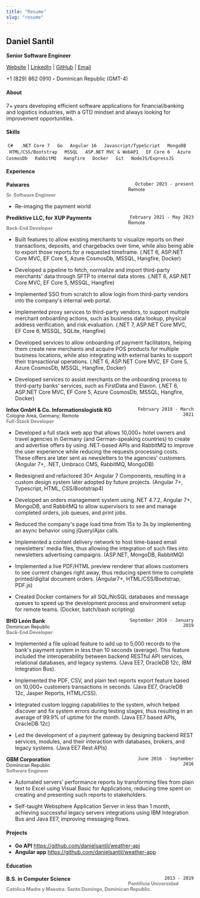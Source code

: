 ```yaml
---
title: "Resume"
slug: "resume"
---
```


## Daniel Santil
**Senior Software Engineer**

<a href="https:danielsantil.com/" target="_blank">Website</a> | 
<a href="https://www.linkedin.com/in/danielsantil/" target="_blank">LinkedIn</a> | 
<a href="https://github.com/danielsantil" target="_blank">GitHub</a> |
<a href="mailto:danielsantilh@gmail.com" target="_blank">Email</a>

+1 (829) 862 0910    **-**    Dominican Republic (GMT-4)


#### About
7+ years developing efficient software applications for financial/banking and logistics industries, with a GTD mindset and always looking for improvement opportunities. 


#### Skills
<div>
  <code style="padding: 4px; margin: 4px 4px 4px 0px;">C#</code>
  <code style="padding: 4px; margin: 4px;">.NET Core 7</code>
  <code style="padding: 4px; margin: 4px;">Go</code>
  <code style="padding: 4px; margin: 4px;">Angular 16</code>
  <code style="padding: 4px; margin: 4px;">Javascript/TypeScript</code>
  <code style="padding: 4px; margin: 4px;">MongoDB</code>
  <code style="padding: 4px; margin: 4px;">HTML/CSS/Bootstrap</code>
  <code style="padding: 4px; margin: 4px;">MSSQL</code>
  <code style="padding: 4px; margin: 4px;">ASP.NET MVC & WebAPI</code>
  <code style="padding: 4px; margin: 4px;">EF Core 6</code>
  <code style="padding: 4px; margin: 4px;">Azure CosmosDb</code>
  <code style="padding: 4px; margin: 4px;">RabbitMQ</code>
  <code style="padding: 4px; margin: 4px;">Hangfire</code>
  <code style="padding: 4px; margin: 4px;">Docker</code>
  <code style="padding: 4px; margin: 4px;">Git</code>
  <code style="padding: 4px; margin: 4px;">NodeJS/ExpressJS</code>
</div>


#### Experience
<div>
  <div style="display: inline-block; text-align: right; width: 35%; float: right;">
    <code>October 2023 - present</code>
  </div>
  <div style="display: inline-block; width: 65%; text-align: left; font-weight: bold; float: left;">
    Paiwares
  </div>
  <div style="display: block; width: 100%; text-align: left; font-size: 0.9em;">
    Remote
  </div>
  <div style="display: block; width: 100%; text-align: left; font-weight: bold; font-size: 0.9em; color: gray;">
  	Sr. Software Engineer
  </div>
</div>

- Re-imaging the payment world

<div>
  <div style="display: inline-block; text-align: right; width: 35%; float: right;">
    <code>February 2021 - May 2023</code>
  </div>
  <div style="display: inline-block; width: 65%; text-align: left; font-weight: bold; float: left;">
    Prediktive LLC, for XUP Payments
  </div>
  <div style="display: block; width: 100%; text-align: left; font-size: 0.9em;">
    Remote
  </div>
  <div style="display: block; width: 100%; text-align: left; font-weight: bold; font-size: 0.9em; color: gray;">
  	Back-End Developer
  </div>
</div>

- Built features to allow existing merchants to visualize reports on their transactions, deposits, and chargebacks over time, while also being able to export those reports for a requested timeframe. (.NET 6, ASP.NET Core MVC, EF Core 5, Azure CosmosDb, MSSQL, Hangfire, Docker)

- Developed a pipeline to fetch, normalize and import third-party merchants' data through SFTP to internal data stores. (.NET 6, ASP.NET Core MVC, EF Core 5, MSSQL, Hangfire)

- Implemented SSO from scratch to allow login from third-party vendors into the company's internal web portal.

- Implemented proxy services to third-party vendors, to support multiple merchant onboarding actions, such as business data lookup, physical address verification, and risk evaluation. (.NET 7, ASP.NET Core MVC, EF Core 6, MSSQL, SQLite, Hangfire)

- Developed services to allow onboarding of payment facilitators, helping them create new merchants and acquire POS products for multiple business locations, while also integrating with external banks to support their transactional operations. (.NET 6, ASP.NET Core MVC, EF Core 5, Azure CosmosDb, MSSQL, Hangfire, Docker)

- Developed services to assist merchants on the onboarding process to third-party banks' services, such as FirstData and Elavon. (.NET 6, ASP.NET Core MVC, EF Core 5, Azure CosmosDb, MSSQL, Hangfire, Docker)

<div>
  <div style="display: inline-block; text-align: right; width: 35%; float: right;">
    <code>February 2019 - March 2021</code>
  </div>
  <div style="display: inline-block; width: 65%; text-align: left; font-weight: bold; float: left;">
    Infox GmbH & Co. Informationslogistik KG
  </div>
  <div style="display: block; width: 100%; text-align: left; font-size: 0.9em;">
    Cologne Area, Germany; Remote
  </div>
  <div style="display: block; width: 100%; text-align: left; font-weight: bold; font-size: 0.9em; color: gray;">
  	Full-Stack Developer
  </div>
</div>

- Developed a full stack web app that allows 10,000+ hotel owners and travel agencies in Germany (and German-speaking countries) to create and advertise offers by using .NET-based APIs and RabbitMQ to improve the user experience while reducing the requests processing costs. These offers are later sent as newsletters to the agencies' customers. (Angular 7+, .NET, Umbraco CMS, RabbitMQ, MongoDB)

- Redesigned and refactored 30+ Angular 7 Components, resulting in a custom design system later adopted by future projects. (Angular 7+, Typescript, HTML, CSS/Bootstrap4)

- Developed an orders management system using .NET 4.7.2, Angular 7+, MongoDB, and RabbitMQ to allow supervisors to see and manage completed orders, job queues, and print jobs.

- Reduced the company's page load time from 15s to 3s by implementing an async behavior using jQuery/Ajax calls.

- Implemented a content delivery network to host time-based email newsletters' media files, thus allowing the integration of such files into newsletters advertising campaigns. (ASP.NET, MongoDB, RabbitMQ)

- Implemented a live PDF/HTML preview renderer that allows customers to see current changes right away, thus reducing spent time to complete printed/digital document orders. (Angular7+, HTML/CSS/Bootstrap, PDF.js)

- Created Docker containers for all SQL/NoSQL databases and message queues to speed up the development process and environment setup for remote teams. (Docker, batch/bash scripting)

<div>
  <div style="display: inline-block; text-align: right; width: 35%; float: right;">
    <code>September 2016 - January 2019</code>
  </div>
  <div style="display: inline-block; width: 65%; text-align: left; font-weight: bold; float: left;">
    BHD León Bank
  </div>
  <div style="display: block; width: 100%; text-align: left; font-size: 0.9em;">
    Dominican Republic
  </div>
  <div style="display: block; width: 100%; text-align: left; font-weight: bold; font-size: 0.9em; color: gray;">
  	Back-End Developer
	</div>
</div>

- Implemented a file upload feature to add up to 5,000 records to the bank's payment system in less than 10 seconds (average). This feature included the interoperability between backend RESTful API services, relational databases, and legacy systems. (Java EE7, OracleDB 12c, IBM Integration Bus).

- Implemented the PDF, CSV, and plain text reports export feature based on 10,000+ customers transactions in seconds. (Java EE7, OracleDB 12c, Jasper Reports, HTML/CSS).

- Integrated custom logging capabilities to the system, which helped discover and fix system errors during testing stages, thus resulting in an average of 99.9% of uptime for the month. (Java EE7 based APIs, OracleDB 12c)

- Led the development of a payment gateway by designing backend REST services, modules, and their interaction with databases, brokers, and legacy systems. (Java EE7 Rest APIs)

<div>
  <div style="display: inline-block; text-align: right; width: 30%; float: right;">
    <code>June 2016 - September 2016</code>
  </div>
  <div style="display: inline-block; width: 70%; text-align: left; font-weight: bold; float: left;">
    GBM Corporation
  </div>
  <div style="display: block; width: 100%; text-align: left; font-size: 0.9em;">
    Dominican Republic
  </div>
  <div style="display: block; width: 100%; text-align: left; font-weight: bold; font-size: 0.9em; color: gray;">
  	Software Engineer
  </div>
</div>

- Automated servers’ performance reports by transforming files from plain text to Excel using Visual Basic for Applications, reducing time spent on creating and presenting such reports to stakeholders.

- Self-taught Websphere Application Server in less than 1 month, achieving successful legacy servers integrations using IBM Integration Bus and Java EE7, improving messaging flows.


#### Projects
- **Go API** https://github.com/danielsantil/weather-api
- **Angular app** https://github.com/danielsantil/weather-app


#### Education
<div>
  <div style="display: inline-block; text-align: right; width: 35%; float: right;">
    <code>2013 - 2019</code>
  </div>
  <div style="display: inline-block; width: 65%; text-align: left; font-weight: bold; float: left;">
    B.S. in Computer Science
  </div>
  <div style="display: block; width: 100%; text-align: left; font-weight: bold; font-size: 0.9em; color: gray;">
  	Pontificia Universidad Catolica Madre y Maestra. Santo Domingo, Dominican Republic.
  </div>
</div>